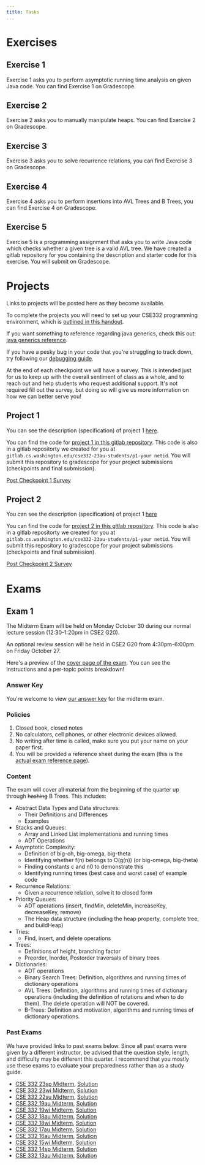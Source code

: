 ```yaml
---
title: Tasks
...
```



# Exercises

## Exercise 1

Exercise 1 asks you to perform asymptotic running time analysis on given Java code. You can find Exercise 1 on Gradescope.

## Exercise 2

Exercise 2 asks you to manually manipulate heaps. You can find Exercise 2 on Gradescope.

## Exercise 3

Exercise 3 asks you to solve recurrence relations, you can find Exercise 3 on Gradescope.

## Exercise 4

Exercise 4 asks you to perform insertions into AVL Trees and B Trees, you can find Exercise 4 on Gradescope.

## Exercise 5

Exercise 5 is a programming assignment that asks you to write Java code which checks whether a given tree is a valid AVL tree. We have created a gitlab repository for you containing the description and starter code for this exercise. You will submit on Gradescope.

# Projects

Links to projects will be posted here as they become available.

To complete the projects you will need to set up your CSE332 programming environment, which is [outlined in this handout](https://docs.google.com/document/d/1CWj02e1xjJY0J3CG_1tDxiOlDMnd2GU9PKmS5sskfXU/edit?usp=sharing).

If you want something to reference regarding java generics, check this out: [java generics reference](https://docs.google.com/document/d/1lfcUxBdtX30n-eLXy51yBwFuGppGaSbc164qIBUB_VY/edit?usp=sharing).

If you have a pesky bug in your code that you're struggling to track down, try following our [debugging guide](files/debugging_in_cse332.pdf).

At the end of each checkpoint we will have a survey. This is intended just for us to keep up with the overall sentiment of class as a whole, and to reach out and help students who request additional support. It's not required fill out the survey, but doing so will give us more information on how we can better serve you!

## Project 1

You can see the description (specification) of project 1 [here](https://docs.google.com/document/d/19Hg9mZngymc2_bSqf4y5U5FcgrqBLs8dux5Eo7ucMNM/edit?usp=sharing).

You can find the code for [project 1 in this gitlab repository](https://gitlab.cs.washington.edu/cse332-23au/p1-public). This code is also in a gitlab repositorty we created for you at `gitlab.cs.washington.edu/cse332-23au-students/p1-your netid`. You will submit this repository to gradescope for your project submissions (checkpoints and final submission).

[Post Checkpoint 1 Survey](https://docs.google.com/forms/d/e/1FAIpQLScAecDFTJGM5QPcNH9s0yFh26qIcKtsq9QEIijldXPdCWi0ag/viewform)

## Project 2

You can see the description (specification) of project 1 [here](https://docs.google.com/document/d/1M9jNReC99AQR8vOzkEqvb6cKQXYuuyFQcMdQxtOg124/edit?usp=sharing)

You can find the code for [project 2 in this gitlab repository](https://gitlab.cs.washington.edu/cse332-23au/p2-public). This code is also in a gitlab repositorty we created for you at `gitlab.cs.washington.edu/cse332-23au-students/p1-your netid`. You will submit this repository to gradescope for your project submissions (checkpoints and final submission).

[Post Checkpoint 2 Survey](https://forms.gle/sV123vWUeUTdWRKi8)

# Exams

## Exam 1

The Midterm Exam will be held on Monday October 30 during our normal lecture session (12:30-1:20pm in CSE2 G20).

An optional review session will be held in CSE2 G20 from 4:30pm-6:00pm on Friday October 27.

Here's a preview of the [cover page of the exam](files/midterm_cover.pdf). You can see the instructions and a per-topic points breakdown!

### Answer Key

You're welcome to view [our answer key](files/cse332-midterm-23au-soln.pdf) for the midterm exam.

### Policies

1. Closed book, closed notes
1. No calculators, cell phones, or other electronic devices allowed.
1. No writing after time is called, make sure you put your name on your paper first.
1. You will be provided a reference sheet during the exam (this is the [actual exam reference page](files/midterm_reference.pdf)).

### Content

The exam will cover all material from the beginning of the quarter up through ~~hashing~~ B Trees. This includes:

- Abstract Data Types and Data structures:
	- Their Definitions and Differences
	- Examples
- Stacks and Queues:
	- Array and Linked List implementations and running times
	- ADT Operations
- Asymptotic Complexity:
	- Definition of big-oh, big-omega, big-theta
	- Identifying whether f(n) belongs to O(g(n)) (or big-omega, big-theta)
	- Finding constants c and n0 to demonstrate this
	- Identifying running times (best case and worst case) of example code
- Recurrence Relations:
	- Given a recurrence relation, solve it to closed form
- Priority Queues:
	- ADT operations (insert, findMin, deleteMin, increaseKey, decreaseKey, remove)
	- The Heap data structure (including the heap property, complete tree, and buildHeap)
- Tries:
	- Find, insert, and delete operations
- Trees:
	- Definitions of height, branching factor
	- Preorder, Inorder, Postorder traversals of binary trees
- Dictionaries:
	- ADT operations
	- Binary Search Trees: Definition, algorithms and running times of dictionary operations
	- AVL Trees: Definition, algorithms and running times of dictionary operations (including the definition of rotations and when to do them). The delete operation will NOT be covered.
	- B-Trees: Definition and motivation, algorithms and running times of dictionary operations.

### Past Exams

We have provided links to past exams below. Since all past exams were given by a different instructor, be advised that the question style, length, and difficulty may be different this quarter. I recommend that you mostly use these exams to evaluate your preparedness rather than as a study guide.

- [CSE 332 23sp Midterm](files/cse332-midterm-23sp.pdf), [Solution](files/cse332-midterm-23sp-soln.pdf)
- [CSE 332 23wi Midterm](https://courses.cs.washington.edu/courses/cse332/23sp/exams/oldExams/cse332-midterm-23wi.pdf), [Solution](https://courses.cs.washington.edu/courses/cse332/23sp/exams/oldExams/cse332-midterm-23wi-soln.pdf)
- [CSE 332 22su Midterm](https://courses.cs.washington.edu/courses/cse332/23sp/exams/oldExams/cse332-midterm-22su.pdf), [Solution](https://courses.cs.washington.edu/courses/cse332/23sp/exams/oldExams/cse332-midterm-22su-soln.pdf)
- [CSE 332 19au Midterm](https://courses.cs.washington.edu/courses/cse332/23sp/exams/oldExams/cse332-midterm-19au.pdf), [Solution](https://courses.cs.washington.edu/courses/cse332/23sp/exams/oldExams/cse332-midterm-19au-soln.pdf)
- [CSE 332 19wi Midterm](https://courses.cs.washington.edu/courses/cse332/23sp/exams/oldExams/cse332-midterm-19wi.pdf), [Solution](https://courses.cs.washington.edu/courses/cse332/23sp/exams/oldExams/cse332-midterm-19wi-soln.pdf)
- [CSE 332 18au Midterm](https://courses.cs.washington.edu/courses/cse332/23sp/exams/oldExams/cse332-midterm-18au.pdf), [Solution](https://courses.cs.washington.edu/courses/cse332/23sp/exams/oldExams/cse332-midterm-18au-soln.pdf)
- [CSE 332 18wi Midterm](https://courses.cs.washington.edu/courses/cse332/23sp/exams/oldExams/cse332-midterm-18wi.pdf), [Solution](https://courses.cs.washington.edu/courses/cse332/23sp/exams/oldExams/cse332-midterm-18wi-soln.pdf)
- [CSE 332 17au Midterm](https://courses.cs.washington.edu/courses/cse332/23sp/exams/oldExams/cse332-midterm-17au.pdf), [Solution](https://courses.cs.washington.edu/courses/cse332/23sp/exams/oldExams/cse332-midterm-17au-soln.pdf)
- [CSE 332 16au Midterm](https://courses.cs.washington.edu/courses/cse332/23sp/exams/oldExams/cse332-midterm-16au.pdf), [Solution](https://courses.cs.washington.edu/courses/cse332/23sp/exams/oldExams/cse332-midterm-16au-soln.pdf)
- [CSE 332 15wi Midterm](https://courses.cs.washington.edu/courses/cse332/23sp/exams/oldExams/cse332-midterm-15wi-A.pdf), [Solution](https://courses.cs.washington.edu/courses/cse332/23sp/exams/oldExams/cse332-midterm-15wi-A-soln.pdf)
- [CSE 332 14sp Midterm](https://courses.cs.washington.edu/courses/cse332/23sp/exams/oldExams/cse332-midterm-14sp.pdf), [Solution](https://courses.cs.washington.edu/courses/cse332/23sp/exams/oldExams/cse332-midterm-14sp-soln.pdf)
- [CSE 332 13au Midterm](https://courses.cs.washington.edu/courses/cse332/23sp/exams/oldExams/cse332-midterm-13au.pdf), [Solution](https://courses.cs.washington.edu/courses/cse332/23sp/exams/oldExams/cse332-midterm-13au-soln.pdf)

